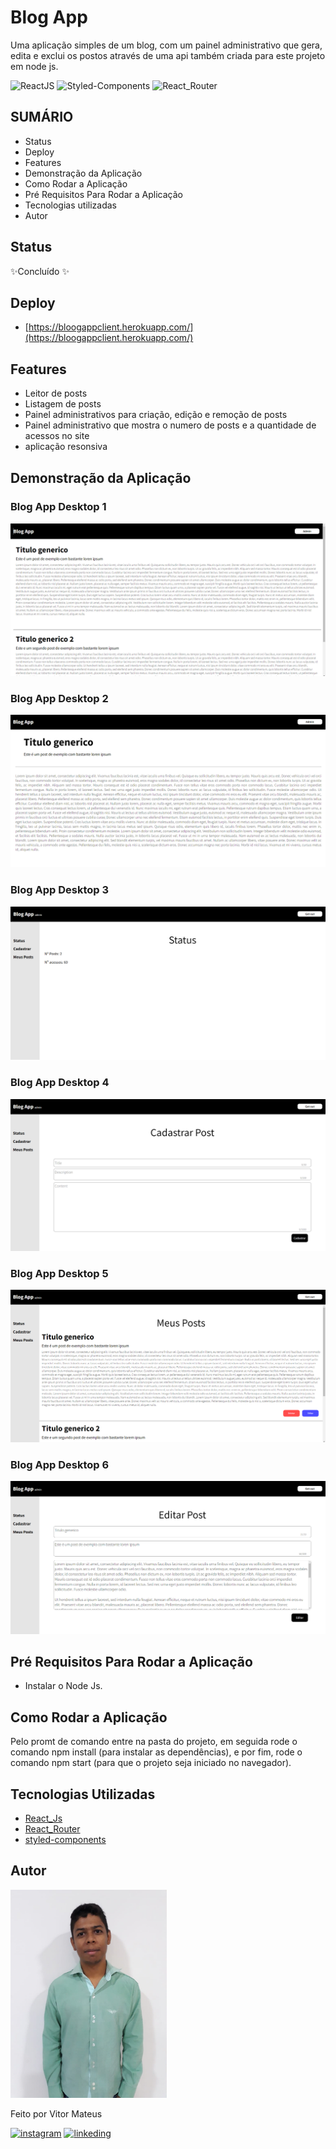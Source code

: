 # Blog App
Uma aplicação simples de um blog, com um painel administrativo que gera, edita e exclui os postos através de uma api também criada para este projeto em node js.

![ReactJS](https://img.shields.io/badge/React-20232A?style=for-the-badge&logo=react&logoColor=61DAFB) ![Styled-Components](https://img.shields.io/badge/styled--components-DB7093?style=for-the-badge&logo=styled-components&logoColor=white)
![React_Router](https://img.shields.io/badge/React_Router-CA4245?style=for-the-badge&logo=react-router&logoColor=white)
## SUMÁRIO

- Status
- Deploy
- Features
- Demonstração da Aplicação
- Como Rodar a Aplicação
- Pré Requisitos Para Rodar a Aplicação
- Tecnologias utilizadas
- Autor

## Status

✨Concluído ✨

## Deploy

- [https://bloogappclient.herokuapp.com/](https://bloogappclient.herokuapp.com/)

## Features

- Leitor de posts
- Listagem de posts
- Painel administrativos para criação, edição e remoção de posts
- Painel administrativo que mostra o numero de posts e a quantidade de acessos no site
- aplicação resonsiva

## Demonstração da Aplicação

### Blog App Desktop 1

<img alt="kanban desktop image" src="./readme_files/blog_app_desktop_1.png"/>

### Blog App Desktop 2

<img alt="kanban desktop image" src="./readme_files/blog_app_desktop_2.png"/>

### Blog App Desktop 3

<img alt="kanban desktop image" src="./readme_files/blog_app_desktop_3.png"/>

### Blog App Desktop 4

<img alt="kanban desktop image" src="./readme_files/blog_app_desktop_4.png"/>

### Blog App Desktop 5

<img alt="kanban desktop image" src="./readme_files/blog_app_desktop_5.png"/>

### Blog App Desktop 6

<img alt="kanban desktop image" src="./readme_files/blog_app_desktop_6.png"/>


## Pré Requisitos Para Rodar a Aplicação

- Instalar o Node Js.

## Como Rodar a Aplicação

Pelo promt de comando entre na pasta do projeto, em seguida rode o comando npm install (para instalar as dependências), e por fim, rode o comando npm start (para que o projeto seja iniciado no navegador).


## Tecnologias Utilizadas

- [React_Js](https://pt-br.reactjs.org/docs/getting-started.html)
- [React_Router](https://github.com/atlassian/react-beautiful-dndhttps://v5.reactrouter.com/web/guides/quick-start)
- [styled-components](https://styled-components.com/docs)

## Autor

<img alt="author photo" src="./readme_files/vitor.jpg" width="250">

Feito por Vitor Mateus

[![instagram](https://img.shields.io/badge/Instagram-E4405F?style=for-the-badge&logo=instagram&logoColor=white)](https://www.instagram.com/vitor_dev_/) [![linkeding](https://img.shields.io/badge/LinkedIn-0077B5?style=for-the-badge&logo=linkedin&logoColor=white)](https://www.linkedin.com/in/vitor-mateus-2a42461a2/)
